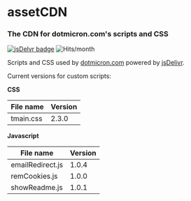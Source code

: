 # assetCDN

### The CDN for dotmicron.com's scripts and CSS

[![jsDelvr badge](https://img.shields.io/badge/Powered%20by-jsDelivr-%23ff5627.svg?style=flat-square)](https://www.jsdelivr.com)
![Hits/month](https://data.jsdelivr.com/v1/package/gh/codemicro/assetCDN/badge)

Scripts and CSS used by [dotmicron.com](https://www.dotmicron.com) powered by [jsDelivr](https://www.jsdelivr.com).

Current versions for custom scripts:

**CSS**

| File name | Version |
|-----------|---------|
| tmain.css | 2.3.0   |

**Javascript**

| File name        | Version |
|------------------|---------|
| emailRedirect.js | 1.0.4   |
| remCookies.js    | 1.0.0   |
| showReadme.js    | 1.0.1   |
